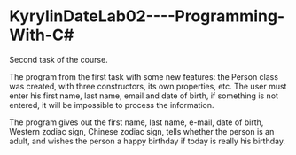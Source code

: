 # KyrylinDateLab02----Programming-With-C#
Second task of the course.

The program from the first task with some new features: the Person class was created, with three constructors, its own properties, etc. The user must enter his first name, last name, email and date of birth, if something is not entered, it will be impossible to process the information.

The program gives out the first name, last name, e-mail, date of birth, Western zodiac sign, Chinese zodiac sign, tells whether the person is an adult, and wishes the person a happy birthday if today is really his birthday.
